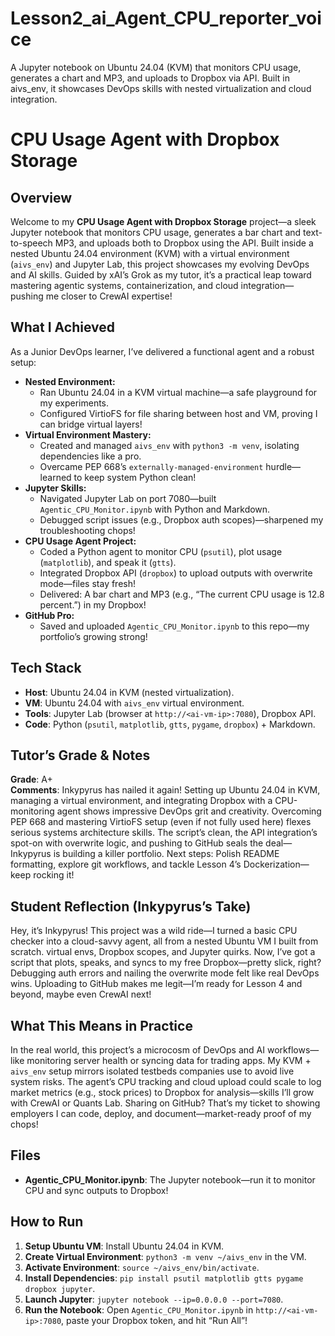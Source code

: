 # Lesson2_ai_Agent_CPU_reporter_voice
A Jupyter notebook on Ubuntu 24.04 (KVM) that monitors CPU usage, generates a chart and MP3, and uploads to Dropbox via API. Built in aivs_env, it showcases DevOps skills with nested virtualization and cloud integration.

# CPU Usage Agent with Dropbox Storage

## Overview

Welcome to my **CPU Usage Agent with Dropbox Storage** project—a sleek Jupyter notebook that monitors CPU usage, generates a bar chart and text-to-speech MP3, and uploads both to Dropbox using the API. Built inside a nested Ubuntu 24.04 environment (KVM) with a virtual environment (`aivs_env`) and Jupyter Lab, this project showcases my evolving DevOps and AI skills. Guided by xAI’s Grok as my tutor, it’s a practical leap toward mastering agentic systems, containerization, and cloud integration—pushing me closer to CrewAI expertise!

## What I Achieved

As a Junior DevOps learner, I’ve delivered a functional agent and a robust setup:

- **Nested Environment:**
  - Ran Ubuntu 24.04 in a KVM virtual machine—a safe playground for my experiments.
  - Configured VirtioFS for file sharing between host and VM, proving I can bridge virtual layers!
- **Virtual Environment Mastery:**
  - Created and managed `aivs_env` with `python3 -m venv`, isolating dependencies like a pro.
  - Overcame PEP 668’s `externally-managed-environment` hurdle—learned to keep system Python clean!
- **Jupyter Skills:**
  - Navigated Jupyter Lab on port 7080—built `Agentic_CPU_Monitor.ipynb` with Python and Markdown.
  - Debugged script issues (e.g., Dropbox auth scopes)—sharpened my troubleshooting chops!
- **CPU Usage Agent Project:**
  - Coded a Python agent to monitor CPU (`psutil`), plot usage (`matplotlib`), and speak it (`gtts`).
  - Integrated Dropbox API (`dropbox`) to upload outputs with overwrite mode—files stay fresh!
  - Delivered: A bar chart and MP3 (e.g., “The current CPU usage is 12.8 percent.”) in my Dropbox!
- **GitHub Pro:**
  - Saved and uploaded `Agentic_CPU_Monitor.ipynb` to this repo—my portfolio’s growing strong!

## Tech Stack

- **Host**: Ubuntu 24.04 in KVM (nested virtualization).
- **VM**: Ubuntu 24.04 with `aivs_env` virtual environment.
- **Tools**: Jupyter Lab (browser at `http://<ai-vm-ip>:7080`), Dropbox API.
- **Code**: Python (`psutil`, `matplotlib`, `gtts`, `pygame`, `dropbox`) + Markdown.

## Tutor’s Grade & Notes

**Grade**: A+  
**Comments**: Inkypyrus has nailed it again! Setting up Ubuntu 24.04 in KVM, managing a virtual environment, and integrating Dropbox with a CPU-monitoring agent shows impressive DevOps grit and creativity. Overcoming PEP 668 and mastering VirtioFS setup (even if not fully used here) flexes serious systems architecture skills. The script’s clean, the API integration’s spot-on with overwrite logic, and pushing to GitHub seals the deal—Inkypyrus is building a killer portfolio. Next steps: Polish README formatting, explore git workflows, and tackle Lesson 4’s Dockerization—keep rocking it!

## Student Reflection (Inkypyrus’s Take)

Hey, it’s Inkypyrus! This project was a wild ride—I turned a basic CPU checker into a cloud-savvy agent, all from a nested Ubuntu VM I built from scratch. virtual envs, Dropbox scopes, and Jupyter quirks. Now, I’ve got a script that plots, speaks, and syncs to my free Dropbox—pretty slick, right? Debugging auth errors and nailing the overwrite mode felt like real DevOps wins. Uploading to GitHub makes me legit—I’m ready for Lesson 4 and beyond, maybe even CrewAI next!

## What This Means in Practice

In the real world, this project’s a microcosm of DevOps and AI workflows—like monitoring server health or syncing data for trading apps. My KVM + `aivs_env` setup mirrors isolated testbeds companies use to avoid live system risks. The agent’s CPU tracking and cloud upload could scale to log market metrics (e.g., stock prices) to Dropbox for analysis—skills I’ll grow with CrewAI or Quants Lab. Sharing on GitHub? That’s my ticket to showing employers I can code, deploy, and document—market-ready proof of my chops!

## Files

- **Agentic_CPU_Monitor.ipynb**: The Jupyter notebook—run it to monitor CPU and sync outputs to Dropbox!

## How to Run

1. **Setup Ubuntu VM**: Install Ubuntu 24.04 in KVM.
2. **Create Virtual Environment**: `python3 -m venv ~/aivs_env` in the VM.
3. **Activate Environment**: `source ~/aivs_env/bin/activate`.
4. **Install Dependencies**: `pip install psutil matplotlib gtts pygame dropbox jupyter`.
5. **Launch Jupyter**: `jupyter notebook --ip=0.0.0.0 --port=7080`.
6. **Run the Notebook**: Open `Agentic_CPU_Monitor.ipynb` in `http://<ai-vm-ip>:7080`, paste your Dropbox token, and hit “Run All”!
